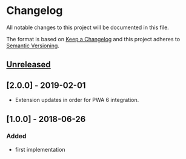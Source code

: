 # Changelog

All notable changes to this project will be documented in this file.

The format is based on [Keep a Changelog](http://keepachangelog.com/) and this project adheres to [Semantic Versioning](http://semver.org/).
## [Unreleased]

## [2.0.0] - 2019-02-01
- Extension updates in order for PWA 6 integration.

## [1.0.0] - 2018-06-26
### Added
- first implementation

[Unreleased]: https://github.com/shopgate/ext-grouped-products/compare/v1.0.0...HEAD
[0.1.0]: https://github.com/shopgate/ext-grouped-products/tree/v1.0.0
